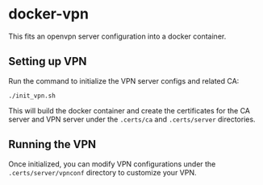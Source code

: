 # docker-vpn

This fits an openvpn server configuration into a docker container.

## Setting up VPN

Run the command to initialize the VPN server configs and related CA:
```
./init_vpn.sh
```

This will build the docker container and create the certificates for the CA
server and VPN server under the `.certs/ca` and `.certs/server` directories.

## Running the VPN
Once initialized, you can modify VPN configurations under the
`.certs/server/vpnconf` directory to customize your VPN.
